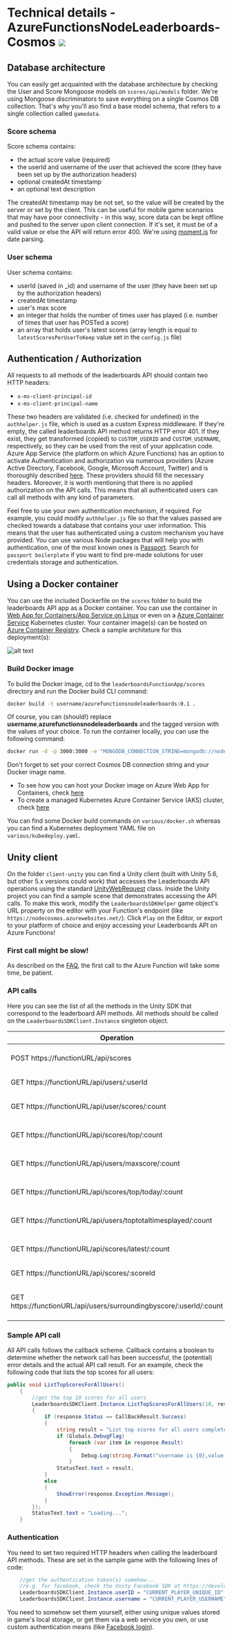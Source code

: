# Technical details - AzureFunctionsNodeLeaderboards-Cosmos ![](https://gaforgithub.azurewebsites.net/api?repo=AzureFunctionsNodeLeaderboardsCosmosTechnicalDetails&empty)


## Database architecture

You can easily get acquainted with the database architecture by checking the User and Score Mongoose models on `scores/api/models` folder. We're using Mongoose discriminators to save everything on a single Cosmos DB collection. That's why you'll aso find a base model schema, that refers to a single collection called `gamedata`.

### Score schema

Score schema contains:
- the actual score value (required)
- the userId and username of the user that achieved the score (they have been set up by the authorization headers)
- optional createdAt timestamp
- an optional text description

The createdAt timestamp may be not set, so the value will be created by the server or set by the client. This can be useful for mobile game scenarios that may have poor connectivity - in this way, score data can be kept offline and pushed to the server upon client connection. If it's set, it must be of a valid value or else the API will return error 400. We're using [moment.js](https://momentjs.com) for date parsing.

### User schema

User schema contains:
- userId (saved in _id) and username of the user (they have been set up by the authorization headers)
- createdAt timestamp
- user's max score
- an integer that holds the number of times user has played (i.e. number of times that user has POSTed a score)
- an array that holds user's latest scores (array length is equal to `latestScoresPerUserToKeep` value set in the `config.js` file)

## Authentication / Authorization

All requests to all methods of the leaderboards API should contain two HTTP headers:

- `x-ms-client-principal-id`
- `x-ms-client-principal-name`

These two headers are validated (i.e. checked for undefined) in the `authhelper.js` file, which is used as a custom Express middleware. If they're empty, the called leaderboards API method returns HTTP error 401. If they exist, they get transformed (copied) to `CUSTOM_USERID` and `CUSTOM_USERNAME`, respectively, so they can be used from the rest of your application code. Azure App Service (the platform on which Azure Functions) has an option to activate Authentication and authorization via numerous providers (Azure Active Directory, Facebook, Google, Microsoft Account, Twitter) and is thoroughly described [here](https://docs.microsoft.com/en-us/azure/app-service/app-service-authentication-overview). These providers should fill the necessary headers. Moreover, it is worth mentioning that there is no applied authorization on the API calls. This means that all authenticated users can call all methods with any kind of parameters.

Feel free to use your own authentication mechanism, if required. For example, you could modify `authhelper.js` file so that the values passed are checked towards a database that contains your user information. This means that the user has authenticated using a custom mechanism you have provided. You can use various Node packages that will help you with authentication, one of the most known ones is [Passport](http://www.passportjs.org/). Search for `passport boilerplate` if you want to find pre-made solutions for user credentials storage and authentication.

## Using a Docker container

You can use the included Dockerfile on the `scores` folder to build the leaderboards API app as a Docker container. You can use the container in [Web App for Containers/App Service on Linux](https://docs.microsoft.com/en-us/azure/app-service/containers/) or even on a [Azure Container Service](https://docs.microsoft.com/en-us/azure/aks/) Kubernetes cluster. Your container image(s) can be hosted on [Azure Container Registry](https://docs.microsoft.com/en-us/azure/container-registry/). Check a sample architeture for this deployment(s):

![alt text](https://github.com/dgkanatsios/AzureFunctionsNodeLeaderboards-Cosmos/blob/master/media/docker.JPG?raw=true "Reference architecture for usage of a Docker container on Azure Container Service or Web App for Containers")

### Build Docker image
To build the Docker image, cd to the `leaderboardsFunctionApp/scores` directory and run the Docker build CLI command:

```bash
docker build -t username/azurefunctionsnodeleaderboards:0.1 .
```

Of course, you can (should!) replace **username**,**azurefunctionsnodeleaderboards** and the tagged version with the values of your choice. To run the container locally, you can use the following command:

```bash
docker run -d -p 3000:3000 -e "MONGODB_CONNECTION_STRING=mongodb://node-scores:12345678@node-scores.documents.azure.com:10255/?ssl=true&replicaSet=globaldb" --name leaderoardsapi username/azurefunctionsnodeleaderboards:0.1 
```

Don't forget to set your correct Cosmos DB connection string and your Docker image name.

- To see how you can host your Docker image on Azure Web App for Containers, check [here](https://docs.microsoft.com/en-us/azure/app-service/containers/tutorial-custom-docker-image)
- To create a managed Kubernetes Azure Container Service (AKS) cluster, check [here](https://docs.microsoft.com/en-us/azure/aks/kubernetes-walkthrough)

You can find some Docker build commands on `various/docker.sh` whereas you can find a Kubernetes deployment YAML file on `various/kubedeploy.yaml`.

## Unity client

On the folder `client-unity` you can find a Unity client (built with Unity 5.6, but other 5.x versions could work) that accesses the Leaderboards API operations using the standard [UnityWebRequest](https://docs.unity3d.com/ScriptReference/Networking.UnityWebRequest.html) class. Inside the Unity project you can find a sample scene that demonstrates accessing the API calls. To make this work, modify the `LeaderboardsSDKHelper` game object's URL property on the editor with your Function's endpoint (like `https://nodecosmos.azurewebsites.net/`). Click `Play` on the Editor, or export to your platform of choice and enjoy accessing your Leaderboards API on Azure Functions!

### First call might be slow!
As described on the [FAQ](FAQ.md), the first call to the Azure Function will take some time, be patient.

### API calls

Here you can see the list of all the methods in the Unity SDK that correspond to the leaderboard API methods. All methods should be called on the ```LeaderboardsSDKClient.Instance``` singleton object.

| Operation | Unity SDK call | 
| --- | --- |
| POST https://functionURL/api/scores | CreateScore(Score instance, Action<CallbackResponse<User>> oncreateScoreCompleted) |
| GET https://functionURL/api/users/:userId | GetUserDetails(string userID, Action<CallbackResponse<User>> callback) |
| GET https://functionURL/api/user/scores/:count | ListScoresForCurrentUser(int count, Action<CallbackResponse<Score[]>> callback)
| GET https://functionURL/api/scores/top/:count | ListTopScores(int count, Action<CallbackResponse<Score[]>> callback) |
| GET https://functionURL/api/users/maxscore/:count | ListTopScorePerUser(int count, Action<CallbackResponse<Score[]>> callback) |
| GET https://functionURL/api/scores/top/today/:count | ListTodayTopScores(int count, Action<CallbackResponse<Score[]>> callback) |
| GET https://functionURL/api/users/toptotaltimesplayed/:count | ListTopScorePerUser(int count, Action<CallbackResponse<User[]>> callback) |
| GET https://functionURL/api/scores/latest/:count | ListLatestScores(int count, Action<CallbackResponse<Score[]>> callback) |
| GET https://functionURL/api/scores/:scoreId | ListScore(string scoreId, Action<CallbackResponse<Score>> callback) |
| GET https://functionURL/api/users/surroundingbyscore/:userId/:count | ListUsersSurroundingByScore(string userId, int count, Action<CallbackResponse<User[]>> callback) |

### Sample API call

All API calls follows the callback scheme. Callback contains a boolean to determine whether the network call has been successful, the (potential) error details and the actual API call result. For an example, check the following code that lists the top scores for all users:

```csharp
public void ListTopScoresForAllUsers()
    {
        //get the top 10 scores for all users
        LeaderboardsSDKClient.Instance.ListTopScoresForAllUsers(10, response =>
        {
            if (response.Status == CallBackResult.Success)
            {
                string result = "List top scores for all users completed";
                if (Globals.DebugFlag)
                    foreach (var item in response.Result)
                    {
                        Debug.Log(string.Format("username is {0},value is {1}", item.username, item.value));
                    }
                StatusText.text = result;
            }
            else
            {
                ShowError(response.Exception.Message);
            }
        });
        StatusText.text = "Loading...";
    }
```

### Authentication

You need to set two required HTTP headers when calling the leaderboard API methods. These are set in the sample game with the following lines of code:

```csharp
    //get the authentication token(s) somehow...
    //e.g. for facebook, check the Unity Facebook SDK at https://developers.facebook.com/docs/unity
    LeaderboardsSDKClient.Instance.userID = "CURRENT_PLAYER_UNIQUE_ID";
    LeaderboardsSDKClient.Instance.username = "CURRENT_PLAYER_USERNAME";
```

You need to somehow set them yourself, either using unique values stored in game's local storage, or get them via a web service you own, or use custom authentication means (like [Facebook login](https://developers.facebook.com/docs/unity)).